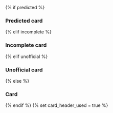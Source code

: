 {% if predicted %}
### Predicted card
{% elif incomplete %}
### Incomplete card
{% elif unofficial %}
### Unofficial card
{% else %}
### Card
{% endif %}
{% set card_header_used = true %}
